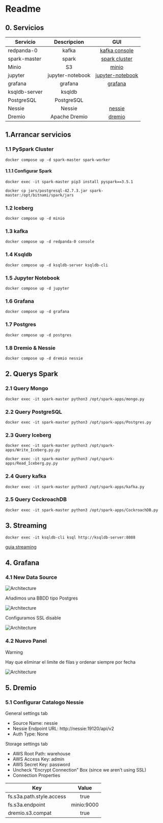 # Readme

## 0. Servicios

| Servicio | Descripcion | GUI |
| ------------- |:-------------:| :-----:|
| redpanda-0 | kafka | [kafka console](http://localhost:8989) |
| spark-master | spark | [spark cluster](http://localhost:8989) |
| Minio | S3 | [minio](http://localhost:9091) |
| jupyter | jupyter-notebook | [jupyter-notebook](http://localhost:8989) |
| grafana | grafana | [grafana](http://localhost:3000) |
| ksqldb-server | ksqldb |  |
| PostgreSQL | PostgreSQL |  |
| Nessie | Nessie | [nessie](http://localhost:19120) |
| Dremio | Apache Dremio | [dremio](http://localhost:9047) |

## 1.Arrancar servicios

### 1.1 PySpark Cluster

```
docker compose up -d spark-master spark-worker
```

#### 1.1.1 Configurar Spark

```
docker exec -it spark-master pip3 install pyspark==3.5.1 
```

```
docker cp jars/postgresql-42.7.3.jar spark-master:/opt/bitnami/spark/jars
```

### 1.2 Iceberg

```
docker compose up -d minio
```

### 1.3 kafka

```
docker compose up -d redpanda-0 console
```

### 1.4 Ksqldb

```
docker compose up -d ksqldb-server ksqldb-cli
```

### 1.5 Jupyter Notebook

```
docker compose up -d jupyter
```

### 1.6 Grafana

```
docker compose up -d grafana
```

### 1.7 Postgres

```
docker compose up -d postgres
```

### 1.8 Dremio & Nessie

```
docker compose up -d dremio nessie
```

## 2. Querys Spark

### 2.1 Query Mongo

```
docker exec -it spark-master python3 /opt/spark-apps/mongo.py
```

### 2.2 Query PostgreSQL

```
docker exec -it spark-master python3 /opt/spark-apps/Postgres.py
```

### 2.3 Query Iceberg

```
docker exec -it spark-master python3 /opt/spark-apps/Write_Iceberg.py.py
```

```
docker exec -it spark-master python3 /opt/spark-apps/Read_Iceberg.py.py
```

### 2.4 Query kafka

```
docker exec -it spark-master python3 /opt/spark-apps/kafka.py
```

### 2.5 Query CockroachDB

```
docker exec -it spark-master python3 /opt/spark-apps/CockroachDB.py
```

## 3. Streaming

```
docker exec -it ksqldb-cli ksql http://ksqldb-server:8088
```

[guia streaming](https://github.com/fjreig/Pyspark/blob/main/stream.md)

## 4. Grafana

### 4.1 New Data Source

![Architecture](Imagenes/Grafana1.png)

Añadimos una BBDD tipo Postgres

![Architecture](Imagenes/Grafana2.png)

Configuramos SSL disable

![Architecture](Imagenes/Grafana3.png)

### 4.2 Nuevo Panel

> [!WARNING]
> Hay que eliminar el limite de filas y ordenar siempre por fecha

![Architecture](Imagenes/Grafana4.png)


## 5. Dremio

### 5.1 Configurar Catalogo Nessie
General settings tab
* Source Name: nessie
* Nessie Endpoint URL: http://nessie:19120/api/v2
* Auth Type: None

Storage settings tab
* AWS Root Path: warehouse
* AWS Access Key: admin
* AWS Secret Key: password
* Uncheck “Encrypt Connection” Box (since we aren’t using SSL)
* Connection Properties

| Key | Value |
| ------------- |:-------------:|
| fs.s3a.path.style.access | true |
| fs.s3a.endpoint | minio:9000 |
| dremio.s3.compat | true |

